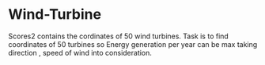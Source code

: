 # Wind-Turbine
Scores2 contains the cordinates of 50 wind turbines. Task is to find coordinates of 50 turbines so Energy generation per year can be max taking direction , speed of wind into consideration.
